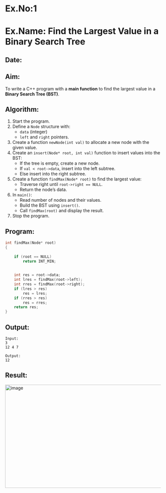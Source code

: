 # Ex.No:1  
# Ex.Name: Find the Largest Value in a Binary Search Tree  

## Date:  

## Aim:  
To write a C++ program with a **main function** to find the largest value in a **Binary Search Tree (BST)**.  

## Algorithm:  
1. Start the program.  
2. Define a `Node` structure with:  
   - `data` (integer)  
   - `left` and `right` pointers.  
3. Create a function `newNode(int val)` to allocate a new node with the given value.  
4. Create an `insert(Node* root, int val)` function to insert values into the BST:  
   - If the tree is empty, create a new node.  
   - If `val < root->data`, insert into the left subtree.  
   - Else insert into the right subtree.  
5. Create a function `findMax(Node* root)` to find the largest value:  
   - Traverse right until `root->right == NULL`.  
   - Return the node’s data.  
6. In `main()`:  
   - Read number of nodes and their values.  
   - Build the BST using `insert()`.  
   - Call `findMax(root)` and display the result.  
7. Stop the program.  

## Program:
```cpp
int findMax(Node* root)
{
    
    if (root == NULL)
        return INT_MIN;
 
    
    int res = root->data;
    int lres = findMax(root->left);
    int rres = findMax(root->right);
    if (lres > res)
        res = lres;
    if (rres > res)
        res = rres;
    return res;
}
```
## Output:
```
Input:
3
12 4 7

Output:
12
```
## Result:
<img width="867" height="334" alt="image" src="https://github.com/user-attachments/assets/422e91f4-e7f0-4b2c-a745-d3ffff7eabc5" />

